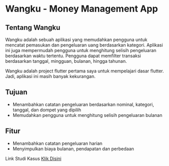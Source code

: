 # Wangku - Money Management App

## Tentang Wangku

Wangku adalah sebuah aplikasi yang memudahkan pengguna untuk mencatat pemasukan dan pengeluaran uang berdasarkan kategori. Aplikasi ini juga mempermudah pengguna untuk menghitung selisih pengeluaran berdasarkan waktu tertentu. Pengguna dapat memfilter transaksi berdasarkan tanggal, mingguan, bulanan, hingga tahunan.

Wangku adalah project flutter pertama saya untuk mempelajari dasar flutter. Jadi, aplikasi ini masih banyak kekurangan.

## Tujuan

-   Menambahkan catatan pengeluaran berdasarkan nominal, kategori, tanggal, dan dompet yang dipilih
-   Memudahkan pengguna untuk menghitung selisih pengeluaran bulanan

## Fitur

-   Menambahkan catatan pengeluaran harian
-   Menyimpulkan biaya bulanan, pendapatan dan perbedaan

Link Studi Kasus [Klik Disini](https://www.agreytosira.my.id/case/wangku.html)
